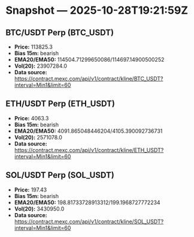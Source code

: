 # Snapshot — 2025-10-28T19:21:59Z

## BTC/USDT Perp (BTC_USDT)
- **Price:** 113825.3
- **Bias 15m:** bearish
- **EMA20/EMA50:** 114504.71299650086/114697.14900500252
- **Vol(20):** 23907284.0
- **Data source:** https://contract.mexc.com/api/v1/contract/kline/BTC_USDT?interval=Min1&limit=60

## ETH/USDT Perp (ETH_USDT)
- **Price:** 4063.3
- **Bias 15m:** bearish
- **EMA20/EMA50:** 4091.865048446204/4105.390092736731
- **Vol(20):** 2571078.0
- **Data source:** https://contract.mexc.com/api/v1/contract/kline/ETH_USDT?interval=Min1&limit=60

## SOL/USDT Perp (SOL_USDT)
- **Price:** 197.43
- **Bias 15m:** bearish
- **EMA20/EMA50:** 198.81733728913312/199.1968727772234
- **Vol(20):** 3430950.0
- **Data source:** https://contract.mexc.com/api/v1/contract/kline/SOL_USDT?interval=Min1&limit=60
